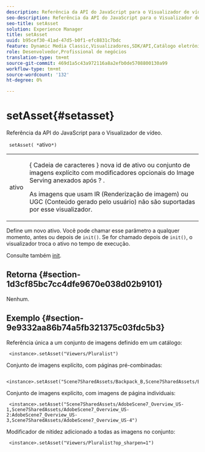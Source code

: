 ```yaml
---
description: Referência da API do JavaScript para o Visualizador de vídeo.
seo-description: Referência da API do JavaScript para o Visualizador de vídeo.
seo-title: setAsset
solution: Experience Manager
title: setAsset
uuid: b95cef30-41ad-47d5-b0f1-efc8831c7bdc
feature: Dynamic Media Classic,Visualizadores,SDK/API,Catálogo eletrônico
role: Desenvolvedor,Profissional de negócios
translation-type: tm+mt
source-git-commit: 469d1a5c43a972116a8a2efb0de5708800130a99
workflow-type: tm+mt
source-wordcount: '132'
ht-degree: 0%

---
```



# setAsset{#setasset}

Referência da API do JavaScript para o Visualizador de vídeo.

` setAsset( *`ativo`*)`

<table id="table_896DFF34A68A403DB93A6D597461A573"> 
 <tbody> 
  <tr> 
   <td colname="col1"> <p> <span class="codeph"> <span class="varname"> ativo  </span> </span> </p> </td> 
   <td colname="col2"> <p>{ <span class="codeph"> Cadeia de caracteres </span>} nova id de ativo ou conjunto de imagens explícito com modificadores opcionais do Image Serving anexados após <span class="codeph"> ? </span>. </p> <p> As imagens que usam IR (Renderização de imagem) ou UGC (Conteúdo gerado pelo usuário) não são suportadas por esse visualizador. </p> </td> 
  </tr> 
 </tbody> 
</table>

Define um novo ativo. Você pode chamar esse parâmetro a qualquer momento, antes ou depois de `init()`. Se for chamado depois de `init()`, o visualizador troca o ativo no tempo de execução.

Consulte também [init](../../../c-html5-s7-aem-asset-viewers/c-html5-20-ecatalog-viewer-about/c-html5-20-ecatalog-viewer-javascriptapiref/r-html5-ecatalog-viewer-20-javascriptapiref-init.md#reference-aee94dd92a28410784f7a1792e28683b).

## Retorna {#section-1d3cf85bc7cc4dfe9670e038d02b9101}

Nenhum.

## Exemplo {#section-9e9332aa86b74a5fb321375c03fdc5b3}

Referência única a um conjunto de imagens definido em um catálogo:

```
 <instance>.setAsset("Viewers/Pluralist")
```

Conjunto de imagens explícito, com páginas pré-combinadas:

```
 <instance>.setAsset("Scene7SharedAssets/Backpack_B,Scene7SharedAssets/Backpack_C,Scene7SharedAssets/Backpack_H,Scene7SharedAssets/Backpack_J")
```

Conjunto de imagens explícito, com imagens de página individuais:

```
 <instance>.setAsset("Scene7SharedAssets/AdobeScene7_Overview_US-1,Scene7SharedAssets/AdobeScene7_Overview_US-2:AdobeScene7_Overview_US-3,Scene7SharedAssets/AdobeScene7_Overview_US-4")
```

Modificador de nitidez adicionado a todas as imagens no conjunto:

```
 <instance>.setAsset("Viewers/Pluralist?op_sharpen=1")
```

